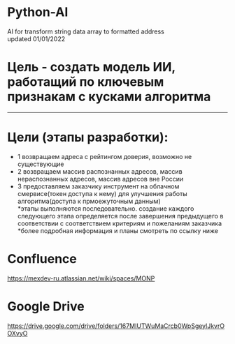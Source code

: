 # Python-AI
AI for transform string data array to formatted address  
updated 01/01/2022  
# Цель - создать модель ИИ, работащий по ключевым признакам с кусками алгоритма
_____________________________________________________________________________
# Цели (этапы разработки):  
* 1 возвращаем адреса с рейтингом доверия, возможно не существующие  
* 2 возвращаем массив распознанных адресов, массив нераспознанных адресов, массив адресов вне России  
* 3 предоставляем заказчику инструмент на облачном смервисе(токен доступа к нему) для улучшения работы алгоритма(доступа к прмоежуточным данным)  
*этапы выполняются последовательно. создание каждого следующего этапа определяется после завершения предыдущего в соответствии с соответствием критериям и пожеланиям заказчика  
*более подробная информация и планы смотреть по ссылку ниже
# Confluence  
https://mexdev-ru.atlassian.net/wiki/spaces/MONP  
# Google Drive  
https://drive.google.com/drive/folders/167MIUTWuMaCrcb0WpSgeylJkvrOOXvyO   
